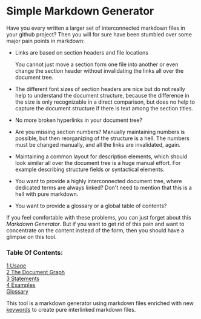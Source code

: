 

<a/><a id="section-1"/>
# Simple Markdown Generator

Have you every written a larger set of interconnected markdown files in
your github project? Then you will for sure have been stumbled over some major
pain points in markdown:
- Links are based on section headers and file locations

  You cannot just move a section form one file into another or even
  change the section header without invalidating the links
  all over the document tree.

- The different font sizes of section headers are nice but do not really
  help to understand the document structure, because the difference
  in the size is only recognizable in a direct comparison, but does
  no help to capture the document structure if there is text among
  the section titles.

- No more broken hyperlinks in your document tree?

- Are you missing section numbers? Manually maintaining numbers is possible,
  but then reorganizing of the structure is a hell. The numbers must be
  changed manually, and all the links are invalidated, again.

- Maintaining a common layout for description elements, which should
  look similar all over the document tree is a huge manual effort.
  For example describing structure fields or syntactical elements.

- You want to provide a highly interconnected document tree, where
  dedicated terms are always linked? Don't need to mention that this is a hell
  with pure markdown.

- You want to provide a glossary or a global table of contents?

If you feel comfortable with these problems, you can just forget about this
*Markdown Generator*.
 But if you want to get rid of this pain and want to concentrate on
the content instead of the form, then you should have a glimpse on this tool.

### Table Of Contents:
  <a href="usage.md#/usage">1 Usage</a> <br/>
  <a href="syntax.md#/syntax">2 The Document Graph</a> <br/>
  <a href="statements.md#/statements">3 Statements</a> <br/>
  <a href="examples.md#/examples">4 Examples</a> <br/>
  <a href="glossary.md#/glossary">Glossary</a> <br/>

  This tool is a markdown generator using markdown files enriched with new
  <a href="syntax.md#/directives">keywords</a> to create pure interlinked markdown files.

 <br/>

